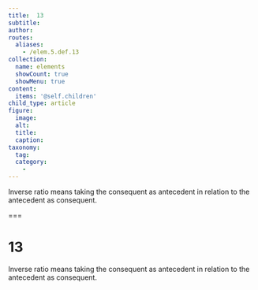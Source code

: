 ```yaml
---
title:  13
subtitle: 
author:
routes:
  aliases:
    - /elem.5.def.13
collection:
  name: elements
  showCount: true
  showMenu: true
content:
  items: '@self.children'
child_type: article
figure:
  image:
  alt:
  title:
  caption:
taxonomy:
  tag:
  category:
    - 
---
```


<p><hi rend="bold">Inverse ratio</hi> means taking the consequent as antecedent in relation to the antecedent as consequent.</p>

===

<h1>13</h1>
<p><span class="bold">Inverse ratio</span> means taking the consequent as antecedent in relation to the antecedent as consequent.</p>

